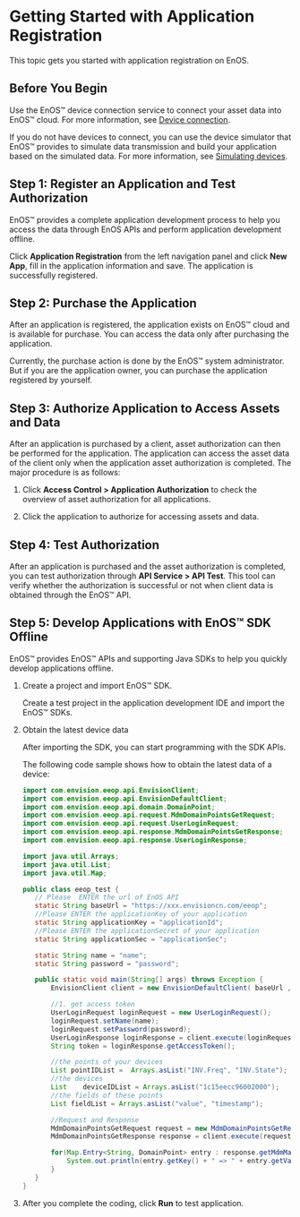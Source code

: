 # Getting Started with Application Registration

This topic gets you started with application registration on EnOS.

## Before You Begin

Use the EnOS™ device connection service to connect your asset data into EnOS™ cloud. For more information, see [Device connection](https://www.envisioniot.com/docs/device-connection/en/latest/deviceconnection_overview.html).

If you do not have devices to connect, you can use the device simulator that EnOS™ provides to simulate data transmission and build your application based on the simulated data. For more information, see [Simulating devices](simulating_device).

## Step 1: Register an Application and Test Authorization

EnOS™ provides a complete application development process to help you access the data through EnOS APIs and perform application development offline.

Click **Application Registration** from the left navigation panel and click **New App**, fill in the application information and save. The application is successfully registered.

## Step 2: Purchase the Application

After an application is registered, the application exists on EnOS™ cloud and is available for purchase. You can access the data only after purchasing the application.

Currently, the purchase action is done by the EnOS™ system administrator. But if you are the application owner, you can purchase the application registered by yourself.

## Step 3: Authorize Application to Access Assets and Data

After an application is purchased by a client, asset authorization can then be performed for the application. The application can access the asset data of the client only when the application asset authorization is completed. The major procedure is as follows:

1. Click **Access Control > Application Authorization** to check the overview of asset authorization for all applications.

2. Click the application to authorize for accessing assets and data.

## Step 4: Test Authorization

After an application is purchased and the asset authorization is completed, you can test authorization through **API Service > API Test**. This tool can verify whether the authorization is successful or not when client data is obtained through the EnOS™ API.

## Step 5: Develop Applications with EnOS™ SDK Offline

EnOS™ provides EnOS™ APIs and supporting Java SDKs to help you quickly develop applications offline.

1. Create a project and import EnOS™ SDK.

   Create a test project in the application development IDE and import the EnOS™ SDKs.

2. Obtain the latest device data

   After importing the SDK, you can start programming with the SDK APIs.

   The following code sample shows how to obtain the latest data of a device:

   ```java
   import com.envision.eeop.api.EnvisionClient;
   import com.envision.eeop.api.EnvisionDefaultClient;
   import com.envision.eeop.api.domain.DomainPoint;
   import com.envision.eeop.api.request.MdmDomainPointsGetRequest;
   import com.envision.eeop.api.request.UserLoginRequest;
   import com.envision.eeop.api.response.MdmDomainPointsGetResponse;
   import com.envision.eeop.api.response.UserLoginResponse;

   import java.util.Arrays;
   import java.util.List;
   import java.util.Map;

   public class eeop_test {
      // Please  ENTER the url of EnOS API
      static String baseUrl = "https://xxx.envisioncn.com/eeop";
      //Please ENTER the applicationKey of your application
      static String applicationKey = "applicationId";
      //Please ENTER the applicationSecret of your application
      static String applicationSec = "applicationSec";

      static String name = "name";
      static String password = "password";

      public static void main(String[] args) throws Exception {
          EnvisionClient client = new EnvisionDefaultClient( baseUrl , applicationId, applicationSec);

          //1. get access token
          UserLoginRequest loginRequest = new UserLoginRequest();
          loginRequest.setName(name);
          loginRequest.setPassword(password);
          UserLoginResponse loginResponse = client.execute(loginRequest);
          String token = loginResponse.getAccessToken();

          //the points of your devices
          List pointIDList =  Arrays.asList("INV.Freq", "INV.State");
          //the devices
          List    deviceIDList = Arrays.asList("1c15eecc96002000");
          //the fields of these points
          List fieldList = Arrays.asList("value", "timestamp");

          //Request and Response
          MdmDomainPointsGetRequest request = new MdmDomainPointsGetRequest(deviceIDList, pointIDList, fieldList);
          MdmDomainPointsGetResponse response = client.execute(request,token);

          for(Map.Entry<String, DomainPoint> entry : response.getMdmMap().entrySet()) {
              System.out.println(entry.getKey() + " => " + entry.getValue().getPointValueMap());
          }
      }
   }

   ```

3. After you complete the coding, click **Run** to test application.
